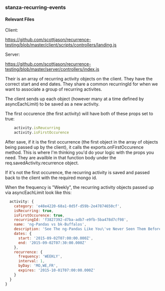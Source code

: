 ### stanza-recurring-events

#### Relevant Files

Client:

https://github.com/scottjason/recurrence-testing/blob/master/client/scripts/controllers/landing.js

Server:

https://github.com/scottjason/recurrence-testing/blob/master/server/controllers/index.js

Their is an array of recurring activity objects on the client. They have the correct start and end dates. They share a common recurringId for when we want to associate a group of recurring activites.

The client sends up each object (however many at a time defined by asyncEachLimit) to be saved as a new activity. 

The first occurence (the first activity) will have both of these props set to true:

```javascript	
	activity.isReucurring
	activity.isFirstOccurence
```

After save, if it is the first occurrence (the first object in the array of objects being passed up by the client), it calls the exports.onFirstOccurence method. This is where I'm thinking you'd do your logic with the props
you need. They are availble in that function body under the req.savedActivity.recurrence object.

If it's not the first occurence, the recurring activity is saved and passed back to the client with the required mongo id.

When the frequency is "Weekly", the recurring activity objects passed up via asyncEachLimit look like this:

```javascript
  activity: {
    category: 'e48e4220-68a1-0d5f-d59b-2e47874650cf',
    isRecurring: true,
    isFirstOccurence: true,
    recurringId: 'f3827392-d7ba-adb7-e9fb-5ba478d7cf98',
    name: 'ng-Pandas vs bk-Buffalos',
    description: 'See The ng-Pandas Like You\'ve Never Seen Them Before!',
    dates: {
      start: '2015-09-02T07:00:00.000Z',
      end: '2015-09-02T07:30:00.000Z'
    },
    recurrence: {
      frequency: 'WEEKLY',
      interval: 1,
      byDay: 'MO,WE,FR',
      expires: '2015-10-01T07:00:00.000Z'
    }
  }
}
```

